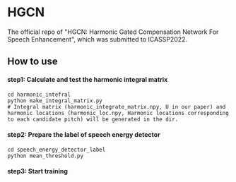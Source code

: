 # HGCN

The official repo of "HGCN: Harmonic Gated Compensation Network For Speech Enhancement", which was submitted to ICASSP2022.

## How to use

#### step1: Calculate and test the harmonic integral matrix
```shell
cd harmonic_intefral
python make_integral_matrix.py
# Integral matrix (harmonic_integrate_matrix.npy, U in our paper) and harmonic locations (harmonic_loc.npy, Harmonic locations corresponding to each candidate pitch) will be generated in the dir. 
```

#### step2: Prepare the label of speech energy detector
```shell
cd speech_energy_detector_label
python mean_threshold.py
```

#### step3: Start training